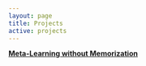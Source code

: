 ```yaml
---
layout: page
title: Projects
active: projects
---
```


[**Meta-Learning without Memorization**](/_posts/2020-04-10-Meta-learning-without-Memorization.md)
